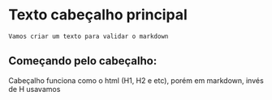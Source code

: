 # Texto cabeçalho principal


    Vamos criar um texto para validar o markdown


## Começando pelo cabeçalho: 


Cabeçalho funciona como o html (H1, H2 e etc), porém em markdown, invés de H usavamos <!-- # -->
